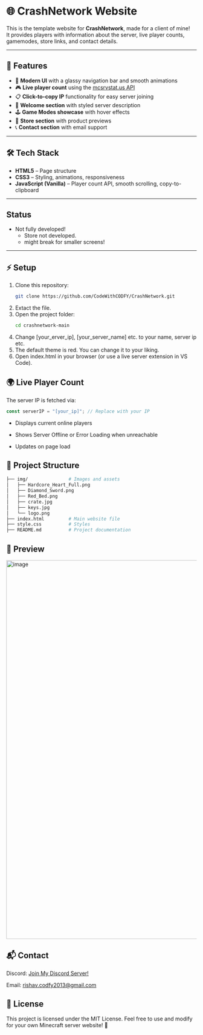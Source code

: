 # 🌐 CrashNetwork Website

This is the template website for **CrashNetwork**, made for a client of mine!  
It provides players with information about the server, live player counts, gamemodes, store links, and contact details.

---

## 🚀 Features
- 🎨 **Modern UI** with a glassy navigation bar and smooth animations  
- 🎮 **Live player count** using the [mcsrvstat.us API](https://api.mcsrvstat.us/)  
- 📋 **Click-to-copy IP** functionality for easy server joining  
- 📜 **Welcome section** with styled server description  
- 🕹️ **Game Modes showcase** with hover effects  
- 🛒 **Store section** with product previews  
- 📞 **Contact section** with email support 

---

## 🛠️ Tech Stack
- **HTML5** – Page structure  
- **CSS3** – Styling, animations, responsiveness  
- **JavaScript (Vanilla)** – Player count API, smooth scrolling, copy-to-clipboard  

---

## Status
- Not fully developed!
  - Store not developed.
  - might break for smaller screens!

---

## ⚡ Setup
1. Clone this repository:
   ```bash
   git clone https://github.com/CodeWithCODFY/CrashNetwork.git
   ```
2. Extact the file.
3. Open the project folder:
   ```bash
   cd crashnetwork-main
   ```
4. Change [your_erver_ip], [your_server_name] etc. to your name, server ip etc.
5. The default theme is red. You can change it to your liking.
6. Open index.html in your browser (or use a live server extension in VS Code).

## 🌍 Live Player Count
The server IP is fetched via:

  ```js
  const serverIP = "[your_ip]"; // Replace with your IP
  ```
- Displays current online players

- Shows Server Offline or Error Loading when unreachable

- Updates on page load

## 📂 Project Structure

  ```bash
  ├── img/               # Images and assets
  │   ├── Hardcore_Heart_Full.png
  │   ├── Diamond_Sword.png
  │   ├── Red_Bed.png
  │   ├── crate.jpg
  │   ├── keys.jpg
  │   └── logo.png
  ├── index.html         # Main website file
  ├── style.css          # Styles 
  ├── README.md          # Project documentation
  ```
## 📸 Preview
<img width="1920" height="1000" alt="image" src="https://github.com/user-attachments/assets/c795ce77-4fe1-43f1-934e-12096ea3390d" />


## 📬 Contact
Discord: [Join My Discord Server!](https://dsc.gg/code-with-codfy)

Email: rishav.codfy2013@gmail.com

## 📜 License
This project is licensed under the MIT License.
Feel free to use and modify for your own Minecraft server website! 🎉
